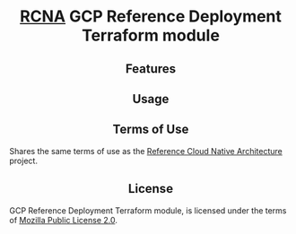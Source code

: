<h1 align="center">
  <a href="https://github.com/yuriy-yarosh/architecture">RCNA</a> GCP Reference Deployment Terraform module
</h1>

<h2 align="center">Features</h2>

<h2 align="center">Usage</h2>

<h2 align="center">Terms of Use</h2>

Shares the same terms of use as the <a href="https://github.com/yuriy-yarosh/architecture?tab=readme-ov-file#---terms-of-use">Reference Cloud Native Architecture</a> project.

<h2 align="center">License</h2>

GCP Reference Deployment Terraform module, is licensed under the terms of [Mozilla Public License 2.0](LICENSE).
